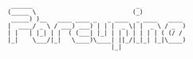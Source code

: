      ______                             _
    (_____ \                           (_)
     _____) )__   ____ ____ _   _ ____  _ ____   ____
    |  ____/ _ \ / ___) ___) | | |  _ \| |  _ \ / _  )
    | |   | |_| | |  ( (___| |_| | | | | | | | ( (/ /
    |_|    \___/|_|   \____)\____| ||_/|_|_| |_|\____)
                                 |_|